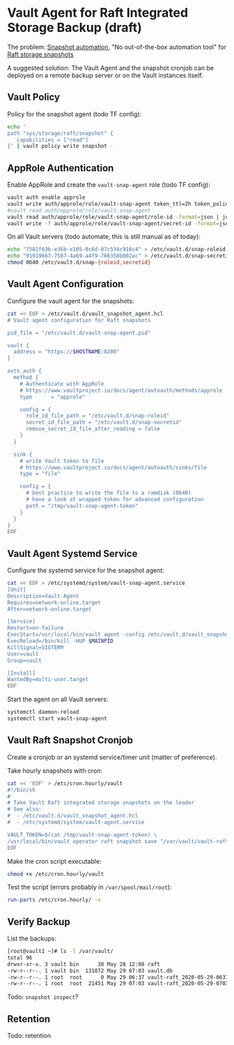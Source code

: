 # Vault Agent for Raft Integrated Storage Backup (draft)

The problem: [Snapshot automation](https://learn.hashicorp.com/vault/operations/storage-migration-checklist#summary), "No out-of-the-box automation tool" for [Raft storage snapshots](https://www.vaultproject.io/docs/commands/operator/raft)

A suggested solution: The Vault Agent and the snapshot cronjob can be deployed on a remote backup server or on the Vault instances itself.

## Vault Policy

Policy for the snapshot agent (todo TF config):
```bash
echo '
path "sys/storage/raft/snapshot" {
   capabilities = ["read"]
}' | vault policy write snapshot -
```
## AppRole Authentication

Enable AppRole and create the `vault-snap-agent` role (todo TF config):
```bash
vault auth enable approle
vault write auth/approle/role/vault-snap-agent token_ttl=2h token_policies=snapshot
#vault read auth/approle/role/vault-snap-agent
vault read auth/approle/role/vault-snap-agent/role-id -format=json | jq -r .data.role_id # sudo tee vault-host:/etc/vault.d/snap-roleid
vault write -f auth/approle/role/vault-snap-agent/secret-id -format=json | jq -r .data.secret_id # sudo tee vault-host:/etc/vault.d/snap-secretid
```

On all Vault servers (todo automate, this is still manual as of today):
```bash
echo "7581f63b-e36b-e105-0c6d-07c534c916c4" > /etc/vault.d/snap-roleid
echo "91919667-7587-4a69-a4f9-766358b082ac" > /etc/vault.d/snap-secretid
chmod 0640 /etc/vault.d/snap-{roleid,secretid}
```

## Vault Agent Configuration

Configure the vault agent for the snapshots:
```bash
cat << EOF > /etc/vault.d/vault_snapshot_agent.hcl 
# Vault agent configuration for Raft snapshots

pid_file = "/etc/vault.d/vault-snap-agent.pid"

vault {
  address = "https://$HOSTNAME:8200"
}

auto_auth {
  method {
    # Authenticate with AppRole
    # https://www.vaultproject.io/docs/agent/autoauth/methods/approle
    type      = "approle"

    config = {
      role_id_file_path = "/etc/vault.d/snap-roleid"
      secret_id_file_path = "/etc/vault.d/snap-secretid"
      remove_secret_id_file_after_reading = false
    }
  }

  sink {
    # write Vault token to file
    # https://www.vaultproject.io/docs/agent/autoauth/sinks/file
    type = "file"

    config = {
      # best practice to write the file to a ramdisk (0640)
      # have a look at wrapped token for advanced configuration
      path = "/tmp/vault-snap-agent-token"
    }
  }
}
EOF
```

## Vault Agent Systemd Service

Configure the systemd service for the snapshot agent:
```bash
cat << EOF > /etc/systemd/system/vault-snap-agent.service
[Unit]
Description=Vault Agent
Requires=network-online.target
After=network-online.target

[Service]
Restart=on-failure
ExecStart=/usr/local/bin/vault agent -config /etc/vault.d/vault_snapshot_agent.hcl
ExecReload=/bin/kill -HUP $MAINPID
KillSignal=SIGTERM
User=vault
Group=vault

[Install]
WantedBy=multi-user.target
EOF
```

Start the agent on all Vault servers:
```bash
systemctl daemon-reload
systemctl start vault-snap-agent
```

## Vault Raft Snapshot Cronjob

Create a cronjob or an systemd service/timer unit (matter of preference).

Take hourly snapshots with cron:
```bash
cat << 'EOF' > /etc/cron.hourly/vault
#!/bin/sh
#
# Take Vault Raft integrated storage snapshots on the leader
# See also:
#  - /etc/vault.d/vault_snapshot_agent.hcl
#  - /etc/systemd/system/vault-agent.service

VAULT_TOKEN=$(cat /tmp/vault-snap-agent-token) \
/usr/local/bin/vault operator raft snapshot save "/var/vault/vault-raft_$(date +%F-%H%M).snapshot"
EOF
```

Make the cron script executable:
```bash
chmod +x /etc/cron.hourly/vault
```

Test the script (errors probably in `/var/spool/mail/root`):
```bash
run-parts /etc/cron.hourly/ -v
```

## Verify Backup

List the backups:
```bash
[root@vault1 ~]# ls -l /var/vault/
total 96
drwxr-xr-x. 3 vault bin      38 May 28 12:08 raft
-rw-r--r--. 1 vault bin  131072 May 29 07:03 vault.db
-rw-r--r--. 1 root  root      0 May 29 06:37 vault-raft_2020-05-29-0637.snapshot
-rw-r--r--. 1 root  root  21451 May 29 07:03 vault-raft_2020-05-29-0703.snapshot
```

Todo: `snapshot inspect`?

## Retention
Todo: retention
